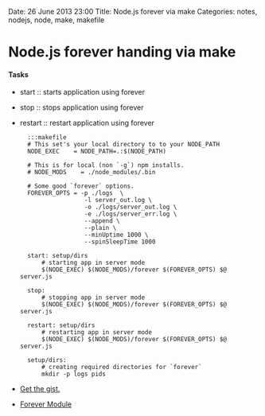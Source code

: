 Date: 26 June 2013 23:00
Title: Node.js forever via make
Categories: notes, nodejs, node, make, makefile

# Node.js forever handing via make

#### Tasks

* start   :: starts application using forever
* stop    :: stops application using forever
* restart :: restart application using forever

    	:::makefile
		# This set's your local directory to to your NODE_PATH
		NODE_EXEC    = NODE_PATH=.:$(NODE_PATH)

		# This is for local (non `-g`) npm installs.
		# NODE_MODS    = ./node_modules/.bin

	    # Some good `forever` options.
		FOREVER_OPTS = -p ./logs  \
						-l server_out.log \
						-o ./logs/server_out.log \
						-e ./logs/server_err.log \
						--append \
						--plain \
						--minUptime 1000 \
						--spinSleepTime 1000

		start: setup/dirs
			# starting app in server mode
			$(NODE_EXEC) $(NODE_MODS)/forever $(FOREVER_OPTS) $@ server.js

		stop:
			# stopping app in server mode
			$(NODE_EXEC) $(NODE_MODS)/forever $(FOREVER_OPTS) $@ server.js

		restart: setup/dirs
			# restarting app in server mode
			$(NODE_EXEC) $(NODE_MODS)/forever $(FOREVER_OPTS) $@ server.js

		setup/dirs:
			# creating required directories for `forever`
			mkdir -p logs pids        


* [Get the gist.](https://gist.github.com/jmervine/5873934)
* [Forever Module](https://npmjs.org/package/forever)


